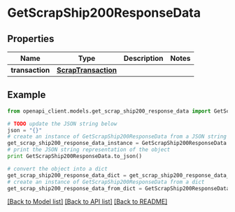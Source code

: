 # GetScrapShip200ResponseData


## Properties
Name | Type | Description | Notes
------------ | ------------- | ------------- | -------------
**transaction** | [**ScrapTransaction**](ScrapTransaction.md) |  | 

## Example

```python
from openapi_client.models.get_scrap_ship200_response_data import GetScrapShip200ResponseData

# TODO update the JSON string below
json = "{}"
# create an instance of GetScrapShip200ResponseData from a JSON string
get_scrap_ship200_response_data_instance = GetScrapShip200ResponseData.from_json(json)
# print the JSON string representation of the object
print GetScrapShip200ResponseData.to_json()

# convert the object into a dict
get_scrap_ship200_response_data_dict = get_scrap_ship200_response_data_instance.to_dict()
# create an instance of GetScrapShip200ResponseData from a dict
get_scrap_ship200_response_data_from_dict = GetScrapShip200ResponseData.from_dict(get_scrap_ship200_response_data_dict)
```
[[Back to Model list]](../README.md#documentation-for-models) [[Back to API list]](../README.md#documentation-for-api-endpoints) [[Back to README]](../README.md)



